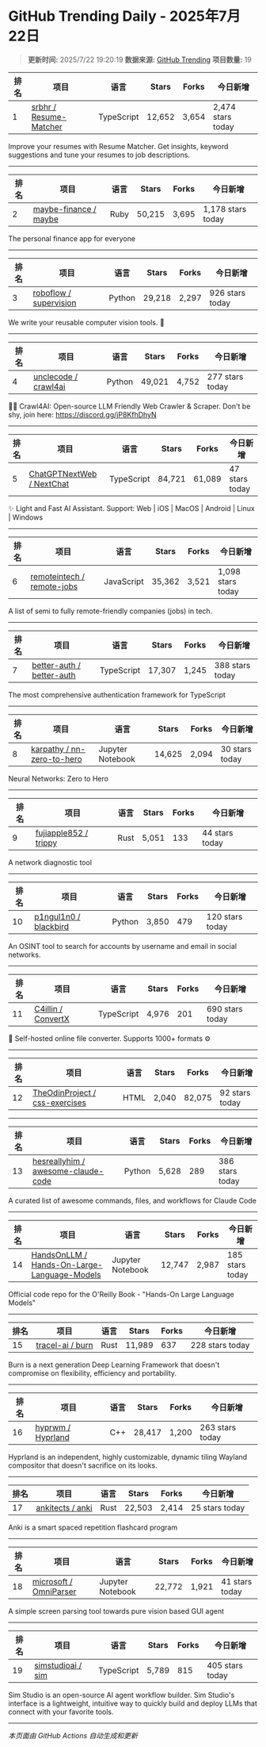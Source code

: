 # GitHub Trending Daily - 2025年7月22日

> **更新时间:** 2025/7/22 19:20:19
> **数据来源:** [GitHub Trending](https://github.com/trending)
> **项目数量:** 19

| 排名 | 项目 | 语言 | Stars | Forks | 今日新增 |
|------|------|------|-------|-------|-----------|
| 1 | [srbhr / Resume-Matcher](https://github.com/srbhr/Resume-Matcher) | TypeScript | 12,652 | 3,654 | 2,474 stars today |

Improve your resumes with Resume Matcher. Get insights, keyword suggestions and tune your resumes to job descriptions.

---

| 排名 | 项目 | 语言 | Stars | Forks | 今日新增 |
|------|------|------|-------|-------|-----------|
| 2 | [maybe-finance / maybe](https://github.com/maybe-finance/maybe) | Ruby | 50,215 | 3,695 | 1,178 stars today |

The personal finance app for everyone

---

| 排名 | 项目 | 语言 | Stars | Forks | 今日新增 |
|------|------|------|-------|-------|-----------|
| 3 | [roboflow / supervision](https://github.com/roboflow/supervision) | Python | 29,218 | 2,297 | 926 stars today |

We write your reusable computer vision tools. 💜

---

| 排名 | 项目 | 语言 | Stars | Forks | 今日新增 |
|------|------|------|-------|-------|-----------|
| 4 | [unclecode / crawl4ai](https://github.com/unclecode/crawl4ai) | Python | 49,021 | 4,752 | 277 stars today |

🚀🤖 Crawl4AI: Open-source LLM Friendly Web Crawler & Scraper. Don't be shy, join here: https://discord.gg/jP8KfhDhyN

---

| 排名 | 项目 | 语言 | Stars | Forks | 今日新增 |
|------|------|------|-------|-------|-----------|
| 5 | [ChatGPTNextWeb / NextChat](https://github.com/ChatGPTNextWeb/NextChat) | TypeScript | 84,721 | 61,089 | 47 stars today |

✨ Light and Fast AI Assistant. Support: Web \| iOS \| MacOS \| Android \| Linux \| Windows

---

| 排名 | 项目 | 语言 | Stars | Forks | 今日新增 |
|------|------|------|-------|-------|-----------|
| 6 | [remoteintech / remote-jobs](https://github.com/remoteintech/remote-jobs) | JavaScript | 35,362 | 3,521 | 1,098 stars today |

A list of semi to fully remote-friendly companies (jobs) in tech.

---

| 排名 | 项目 | 语言 | Stars | Forks | 今日新增 |
|------|------|------|-------|-------|-----------|
| 7 | [better-auth / better-auth](https://github.com/better-auth/better-auth) | TypeScript | 17,307 | 1,245 | 388 stars today |

The most comprehensive authentication framework for TypeScript

---

| 排名 | 项目 | 语言 | Stars | Forks | 今日新增 |
|------|------|------|-------|-------|-----------|
| 8 | [karpathy / nn-zero-to-hero](https://github.com/karpathy/nn-zero-to-hero) | Jupyter Notebook | 14,625 | 2,094 | 30 stars today |

Neural Networks: Zero to Hero

---

| 排名 | 项目 | 语言 | Stars | Forks | 今日新增 |
|------|------|------|-------|-------|-----------|
| 9 | [fujiapple852 / trippy](https://github.com/fujiapple852/trippy) | Rust | 5,051 | 133 | 44 stars today |

A network diagnostic tool

---

| 排名 | 项目 | 语言 | Stars | Forks | 今日新增 |
|------|------|------|-------|-------|-----------|
| 10 | [p1ngul1n0 / blackbird](https://github.com/p1ngul1n0/blackbird) | Python | 3,850 | 479 | 120 stars today |

An OSINT tool to search for accounts by username and email in social networks.

---

| 排名 | 项目 | 语言 | Stars | Forks | 今日新增 |
|------|------|------|-------|-------|-----------|
| 11 | [C4illin / ConvertX](https://github.com/C4illin/ConvertX) | TypeScript | 4,976 | 201 | 690 stars today |

💾 Self-hosted online file converter. Supports 1000+ formats ⚙️

---

| 排名 | 项目 | 语言 | Stars | Forks | 今日新增 |
|------|------|------|-------|-------|-----------|
| 12 | [TheOdinProject / css-exercises](https://github.com/TheOdinProject/css-exercises) | HTML | 2,040 | 82,075 | 92 stars today |

---

| 排名 | 项目 | 语言 | Stars | Forks | 今日新增 |
|------|------|------|-------|-------|-----------|
| 13 | [hesreallyhim / awesome-claude-code](https://github.com/hesreallyhim/awesome-claude-code) | Python | 5,628 | 289 | 386 stars today |

A curated list of awesome commands, files, and workflows for Claude Code

---

| 排名 | 项目 | 语言 | Stars | Forks | 今日新增 |
|------|------|------|-------|-------|-----------|
| 14 | [HandsOnLLM / Hands-On-Large-Language-Models](https://github.com/HandsOnLLM/Hands-On-Large-Language-Models) | Jupyter Notebook | 12,747 | 2,987 | 185 stars today |

Official code repo for the O'Reilly Book - "Hands-On Large Language Models"

---

| 排名 | 项目 | 语言 | Stars | Forks | 今日新增 |
|------|------|------|-------|-------|-----------|
| 15 | [tracel-ai / burn](https://github.com/tracel-ai/burn) | Rust | 11,989 | 637 | 228 stars today |

Burn is a next generation Deep Learning Framework that doesn't compromise on flexibility, efficiency and portability.

---

| 排名 | 项目 | 语言 | Stars | Forks | 今日新增 |
|------|------|------|-------|-------|-----------|
| 16 | [hyprwm / Hyprland](https://github.com/hyprwm/Hyprland) | C++ | 28,417 | 1,200 | 263 stars today |

Hyprland is an independent, highly customizable, dynamic tiling Wayland compositor that doesn't sacrifice on its looks.

---

| 排名 | 项目 | 语言 | Stars | Forks | 今日新增 |
|------|------|------|-------|-------|-----------|
| 17 | [ankitects / anki](https://github.com/ankitects/anki) | Rust | 22,503 | 2,414 | 25 stars today |

Anki is a smart spaced repetition flashcard program

---

| 排名 | 项目 | 语言 | Stars | Forks | 今日新增 |
|------|------|------|-------|-------|-----------|
| 18 | [microsoft / OmniParser](https://github.com/microsoft/OmniParser) | Jupyter Notebook | 22,772 | 1,921 | 41 stars today |

A simple screen parsing tool towards pure vision based GUI agent

---

| 排名 | 项目 | 语言 | Stars | Forks | 今日新增 |
|------|------|------|-------|-------|-----------|
| 19 | [simstudioai / sim](https://github.com/simstudioai/sim) | TypeScript | 5,789 | 815 | 405 stars today |

Sim Studio is an open-source AI agent workflow builder. Sim Studio's interface is a lightweight, intuitive way to quickly build and deploy LLMs that connect with your favorite tools.

---


*本页面由 GitHub Actions 自动生成和更新*
